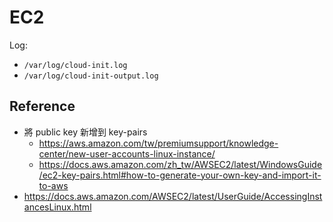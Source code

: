 # EC2

Log:

- `/var/log/cloud-init.log`
- `/var/log/cloud-init-output.log`

## Reference

- 將 public key 新增到 key-pairs
    - https://aws.amazon.com/tw/premiumsupport/knowledge-center/new-user-accounts-linux-instance/
    - https://docs.aws.amazon.com/zh_tw/AWSEC2/latest/WindowsGuide/ec2-key-pairs.html#how-to-generate-your-own-key-and-import-it-to-aws
- https://docs.aws.amazon.com/AWSEC2/latest/UserGuide/AccessingInstancesLinux.html